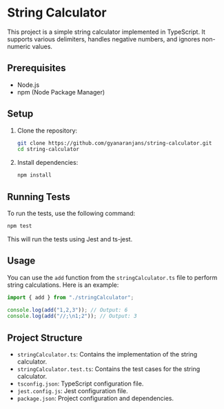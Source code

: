 # String Calculator

This project is a simple string calculator implemented in TypeScript. It supports various delimiters, handles negative numbers, and ignores non-numeric values.

## Prerequisites

- Node.js
- npm (Node Package Manager)

## Setup

1. Clone the repository:

   ```sh
   git clone https://github.com/gyanaranjans/string-calculator.git
   cd string-calculator
   ```

2. Install dependencies:
   ```sh
   npm install
   ```

## Running Tests

To run the tests, use the following command:

```sh
npm test
```

This will run the tests using Jest and ts-jest.

## Usage

You can use the `add` function from the `stringCalculator.ts` file to perform string calculations. Here is an example:

```ts
import { add } from "./stringCalculator";

console.log(add("1,2,3")); // Output: 6
console.log(add("//;\n1;2")); // Output: 3
```

## Project Structure

- `stringCalculator.ts`: Contains the implementation of the string calculator.
- `stringCalculator.test.ts`: Contains the test cases for the string calculator.
- `tsconfig.json`: TypeScript configuration file.
- `jest.config.js`: Jest configuration file.
- `package.json`: Project configuration and dependencies.
